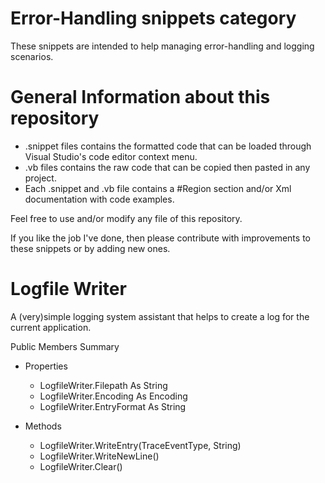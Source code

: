 # Error-Handling snippets category
These snippets are intended to help managing error-handling and logging scenarios.

# General Information about this repository
 - .snippet files contains the formatted code that can be loaded through Visual Studio's code editor context menu.
 - .vb files contains the raw code that can be copied then pasted in any project.
 - Each .snippet and .vb file contains a #Region section and/or Xml documentation with code examples.
 
Feel free to use and/or modify any file of this repository.

If you like the job I've done, then please contribute with improvements to these snippets or by adding new ones.

# Logfile Writer
A (very)simple logging system assistant that helps to create a log for the current application.

Public Members Summary

 - Properties
   - LogfileWriter.Filepath As String
   - LogfileWriter.Encoding As Encoding
   - LogfileWriter.EntryFormat As String

 - Methods
   - LogfileWriter.WriteEntry(TraceEventType, String)
   - LogfileWriter.WriteNewLine()
   - LogfileWriter.Clear()
